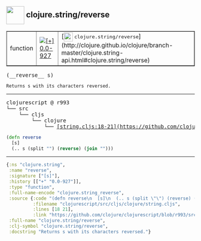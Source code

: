 ## <img width="48px" valign="middle" src="http://i.imgur.com/Hi20huC.png"> clojure.string/reverse

 <table border="1">
<tr>
<td>function</td>
<td><a href="https://github.com/cljsinfo/api-refs/tree/0.0-927"><img valign="middle" alt="[+] 0.0-927" src="https://img.shields.io/badge/+-0.0--927-lightgrey.svg"></a> </td>
<td>
[<img height="24px" valign="middle" src="http://i.imgur.com/1GjPKvB.png"> <samp>clojure.string/reverse</samp>](http://clojure.github.io/clojure/branch-master/clojure.string-api.html#clojure.string/reverse)
</td>
</tr>
</table>

 <samp>
(__reverse__ s)<br>
</samp>

```
Returns s with its characters reversed.
```

---

 <pre>
clojurescript @ r993
└── src
    └── cljs
        └── clojure
            └── <ins>[string.cljs:18-21](https://github.com/clojure/clojurescript/blob/r993/src/cljs/clojure/string.cljs#L18-L21)</ins>
</pre>

```clj
(defn reverse
  [s]
  (.. s (split "") (reverse) (join "")))
```


---

```clj
{:ns "clojure.string",
 :name "reverse",
 :signature ["[s]"],
 :history [["+" "0.0-927"]],
 :type "function",
 :full-name-encode "clojure.string_reverse",
 :source {:code "(defn reverse\n  [s]\n  (.. s (split \"\") (reverse) (join \"\")))",
          :filename "clojurescript/src/cljs/clojure/string.cljs",
          :lines [18 21],
          :link "https://github.com/clojure/clojurescript/blob/r993/src/cljs/clojure/string.cljs#L18-L21"},
 :full-name "clojure.string/reverse",
 :clj-symbol "clojure.string/reverse",
 :docstring "Returns s with its characters reversed."}

```
